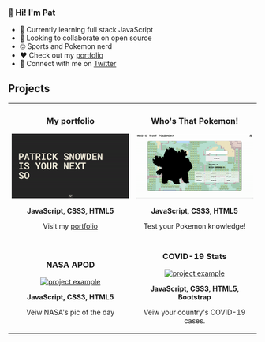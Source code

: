 <h3 align="left">👋 Hi! I'm Pat</h3>


- 🌱 Currently learning full stack JavaScript
- 👯 Looking to collaborate on open source
- 🤓 Sports and Pokemon nerd
- ❤️ Check out my <a href="https://www.patricksnowden.com" target="_blank">portfolio</a>
- 🐓 Connect with me on <a href="https://twitter.com/snowsneakers_" target="_blank">Twitter</a>


<h2 align="left" color="white">Projects</h2>

<div align="center">
<table>
      <tr>
        <td width="50%">
          <h3 align="center">My portfolio</h3>
          <p align="center">
            <a href="https://www.patricksnowden.com" target="_blank"> <img src="https://github.com/snowsneakers/porfolio/blob/main/assets/portfoliogif.gif?raw=true" alt="project example"/> </a>
		<p align="center"><strong>JavaScript, CSS3, HTML5</strong>
            <p align="center">
		Visit my <a href="https://www.patricksnowden.com" target="_blank">portfolio</a>
            </p>
          </p>
        </td>
	<td width="50%">
          <h3 align="center">Who's That Pokemon!</h3>
          <p align="center">
            <a href="https://whosthatpokemonsp.netlify.app/" target="_blank"> <img src="https://github.com/snowsneakers/snowsneakers/blob/main/updatedgif.gif?raw=true" alt="project example"/> </a>
		<p align="center"><strong>JavaScript, CSS3, HTML5</strong>
            <p align="center">
             Test your Pokemon knowledge!
            </p>
          </p>
        </td>
    </tr>
    <tr>
	<td width="50%">
          <h3 align="center">NASA APOD</h3>
          <p align="center">
            <a href="https://nasapicofdaysp.netlify.app/" target="_blank"> <img src="https://github.com/snowsneakers/nasa-apod/blob/main/assets/nasaapi.gif?raw=true" alt="project example"/> </a>
		  <p align="center"><strong>JavaScript, CSS3, HTML5</strong>
            <p align="center">
             Veiw NASA's pic of the day
            </p>
          </p>
        </td>
	<td width="50%">
          <h3 align="center">COVID-19 Stats</h3>
          <p align="center">
            <a href="https://covidnineteenstats.netlify.app/" target="_blank"> <img src="https://github.com/snowsneakers/snowsneakers/blob/main/covidstats.gif?raw=true" alt="project example"/> </a>
		  <p align="center"><strong>JavaScript, CSS3, HTML5, Bootstrap</strong>
            <p align="center">
             Veiw your country's COVID-19 cases.
            </p>
          </p>
        </td>
        </tr>
</table>
</div>
